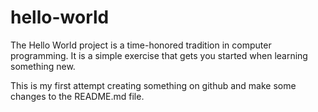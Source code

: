 # hello-world
The Hello World project is a time-honored tradition in computer programming. It is a simple exercise that gets you started when learning something new.

This is my first attempt creating something on github and make some changes to the README.md file.

